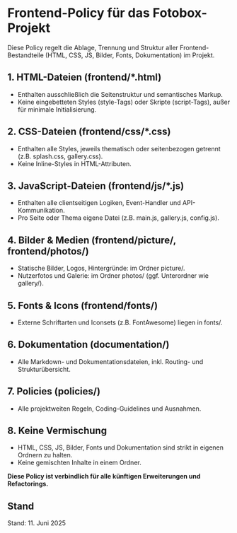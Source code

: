 # Frontend-Policy für das Fotobox-Projekt

Diese Policy regelt die Ablage, Trennung und Struktur aller Frontend-Bestandteile (HTML, CSS, JS, Bilder, Fonts, Dokumentation) im Projekt.

## 1. HTML-Dateien (frontend/*.html)

* Enthalten ausschließlich die Seitenstruktur und semantisches Markup.
* Keine eingebetteten Styles (style-Tags) oder Skripte (script-Tags), außer für minimale Initialisierung.

## 2. CSS-Dateien (frontend/css/*.css)

* Enthalten alle Styles, jeweils thematisch oder seitenbezogen getrennt (z.B. splash.css, gallery.css).
* Keine Inline-Styles in HTML-Attributen.

## 3. JavaScript-Dateien (frontend/js/*.js)

* Enthalten alle clientseitigen Logiken, Event-Handler und API-Kommunikation.
* Pro Seite oder Thema eigene Datei (z.B. main.js, gallery.js, config.js).

## 4. Bilder & Medien (frontend/picture/, frontend/photos/)

* Statische Bilder, Logos, Hintergründe: im Ordner picture/.
* Nutzerfotos und Galerie: im Ordner photos/ (ggf. Unterordner wie gallery/).

## 5. Fonts & Icons (frontend/fonts/)

* Externe Schriftarten und Iconsets (z.B. FontAwesome) liegen in fonts/.

## 6. Dokumentation (documentation/)

* Alle Markdown- und Dokumentationsdateien, inkl. Routing- und Strukturübersicht.

## 7. Policies (policies/)

* Alle projektweiten Regeln, Coding-Guidelines und Ausnahmen.

## 8. Keine Vermischung

* HTML, CSS, JS, Bilder, Fonts und Dokumentation sind strikt in eigenen Ordnern zu halten.
* Keine gemischten Inhalte in einem Ordner.

**Diese Policy ist verbindlich für alle künftigen Erweiterungen und Refactorings.**

## Stand

Stand: 11. Juni 2025
